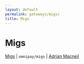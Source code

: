 ```yaml
---
layout: default
permalink: gateways/migs/
title: Migs
---
```


Migs
====

[Migs](https://github.com/thephpleague/omnipay-migs) | `omnipay/migs` | [Adrian Macneil](https://github.com/adrianmacneil)
